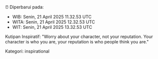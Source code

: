 ⏰ Diperbarui pada:
- WIB: Senin, 21 April 2025 11.32.53 UTC
- WITA: Senin, 21 April 2025 12.32.53 UTC
- WIT: Senin, 21 April 2025 13.32.53 UTC

Kutipan Inspiratif:
"Worry about your character, not your reputation. Your character is who you are, your reputation is who people think you are."


Kategori: inspirational

